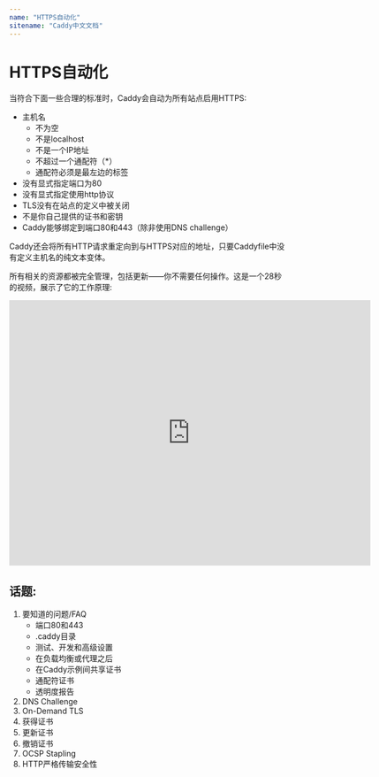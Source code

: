 ```yaml
---
name: "HTTPS自动化"
sitename: "Caddy中文文档"
---
```


# HTTPS自动化

当符合下面一些合理的标准时，Caddy会自动为所有站点启用HTTPS:

* 主机名
    - 不为空
    - 不是localhost
    - 不是一个IP地址
    - 不超过一个通配符（*）
    - 通配符必须是最左边的标签
* 没有显式指定端口为80
* 没有显式指定使用http协议
* TLS没有在站点的定义中被关闭
* 不是你自己提供的证书和密钥
* Caddy能够绑定到端口80和443（除非使用DNS challenge）

Caddy还会将所有HTTP请求重定向到与HTTPS对应的地址，只要Caddyfile中没有定义主机名的纯文本变体。

所有相关的资源都被完全管理，包括更新——你不需要任何操作。这是一个28秒的视频，展示了它的工作原理:

<iframe width="654" height="480" src="https://www.youtube.com/embed/nk4EWHvvZtI?ecver=1" frameborder="0" allow="autoplay; encrypted-media" allowfullscreen></iframe>

## 话题:

1. 要知道的问题/FAQ
    * 端口80和443
    * .caddy目录
    * 测试、开发和高级设置
    * 在负载均衡或代理之后
    * 在Caddy示例间共享证书
    * 通配符证书
    * 透明度报告
2. DNS Challenge
3. On-Demand TLS
4. 获得证书
5. 更新证书
6. 撤销证书
7. OCSP Stapling
8. HTTP严格传输安全性

